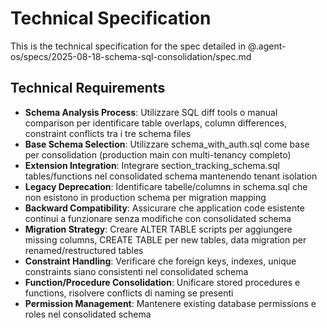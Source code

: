# Technical Specification

This is the technical specification for the spec detailed in @.agent-os/specs/2025-08-18-schema-sql-consolidation/spec.md

## Technical Requirements

- **Schema Analysis Process**: Utilizzare SQL diff tools o manual comparison per identificare table overlaps, column differences, constraint conflicts tra i tre schema files
- **Base Schema Selection**: Utilizzare schema_with_auth.sql come base per consolidation (production main con multi-tenancy completo)
- **Extension Integration**: Integrare section_tracking_schema.sql tables/functions nel consolidated schema mantenendo tenant isolation
- **Legacy Deprecation**: Identificare tabelle/columns in schema.sql che non esistono in production schema per migration mapping
- **Backward Compatibility**: Assicurare che application code esistente continui a funzionare senza modifiche con consolidated schema
- **Migration Strategy**: Creare ALTER TABLE scripts per aggiungere missing columns, CREATE TABLE per new tables, data migration per renamed/restructured tables
- **Constraint Handling**: Verificare che foreign keys, indexes, unique constraints siano consistenti nel consolidated schema
- **Function/Procedure Consolidation**: Unificare stored procedures e functions, risolvere conflicts di naming se presenti
- **Permission Management**: Mantenere existing database permissions e roles nel consolidated schema